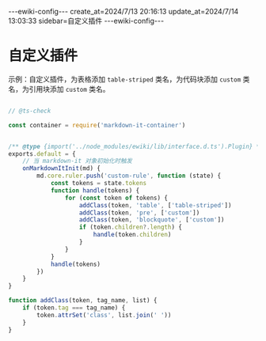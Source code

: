 ---ewiki-config---
create_at=2024/7/13 20:16:13
update_at=2024/7/14 13:03:33
sidebar=自定义插件
---ewiki-config---


 
# 自定义插件 

示例：自定义插件，为表格添加 `table-striped` 类名，为代码块添加 `custom` 类名，为引用块添加 `custom` 类名。

```js

// @ts-check

const container = require('markdown-it-container')


/** @type {import('../node_modules/ewiki/lib/interface.d.ts').Plugin} */
exports.default = {
    // 当 markdown-it 对象初始化时触发
    onMarkdownItInit(md) {
        md.core.ruler.push('custom-rule', function (state) {
            const tokens = state.tokens
            function handle(tokens) {
                for (const token of tokens) {
                    addClass(token, 'table', ['table-striped'])
                    addClass(token, 'pre', ['custom'])
                    addClass(token, 'blockquote', ['custom'])
                    if (token.children?.length) {
                        handle(token.children)
                    }
                }
            }
            handle(tokens)
        })
    }
}

function addClass(token, tag_name, list) {
    if (token.tag === tag_name) {
        token.attrSet('class', list.join(' '))
    }
}

```